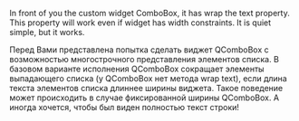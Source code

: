 In front of you the custom widget ComboBox,
it has wrap the text property. This property
will work even if widget has width constraints.
It is quiet simple, but it works.

Перед Вами представлена попытка сделать виджет QComboBox
с возможностью многострочного представления элементов списка.
В базовом варианте исполнения QComboBox сокращает элементы
выпадающего списка (у QComboBox нет метода wrap text), если
длина текста элементов списка длиннее ширины виджета. Такое
поведение может происходить в случае фиксированной ширины
QComboBox. А иногда хочется, чтобы был виден полностью текст строки!
